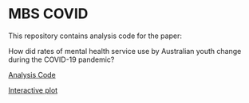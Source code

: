 # MBS COVID

This repository contains analysis code for the paper: 

How did rates of mental health service use by Australian youth change during the COVID-19 pandemic?


<a href="Analysis_COVID.html">Analysis Code</a>


<a href="Interactive-plot.html">Interactive plot</a>
